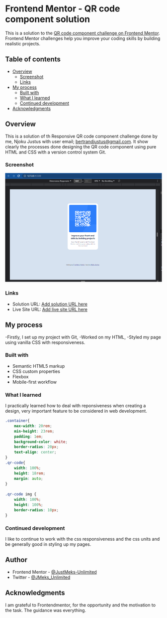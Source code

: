 # Frontend Mentor - QR code component solution

This is a solution to the [QR code component challenge on Frontend Mentor](https://www.frontendmentor.io/challenges/qr-code-component-iux_sIO_H). Frontend Mentor challenges help you improve your coding skills by building realistic projects. 

## Table of contents

- [Overview](#overview)
  - [Screenshot](#screenshot)
  - [Links](#links)
- [My process](#my-process)
  - [Built with](#built-with)
  - [What I learned](#what-i-learned)
  - [Continued development](#continued-development)
- [Acknowledgments](#acknowledgments)

## Overview

This is a solution of th Responsive QR code component challenge done by me, Njoku Justus with user email; bertrandjustus@gmail.com. It show clearly the processes done designing the QR code component using pure HTML and CSS with a version control system Git. 

### Screenshot

![](images/screenshot.png)

### Links

- Solution URL: [Add solution URL here](https://your-solution-url.com)
- Live Site URL: [Add live site URL here](https://your-live-site-url.com)

## My process
-Firstly, I set up my project with Git,
-Worked on my HTML,
-Styled my page using vanilla CSS with responsiveness.


### Built with

- Semantic HTML5 markup
- CSS custom properties
- Flexbox
- Mobile-first workflow

### What I learned

I practically learned how to deal with reponsiveness when creating a design, very important feature to be considered in web development.


```css
.container{
    max-width: 20rem;
    min-height: 23rem;
    padding: 1em;
    background-color: white;
    border-radius: 20px;
    text-align: center;
}
.qr-code{
    width: 100%;
    height: 18rem;
    margin: auto;
}

.qr-code img {
    width: 100%;
    height: 100%;
    border-radius: 10px;
}
```


### Continued development

I like to continue to work with the css responsiveness and the css units and be generally good in styling up my pages.


## Author

- Frontend Mentor - [@JustMeks-Unlimited](https://www.frontendmentor.io/profile/JustMeks-Unlimited)
- Twitter - [@JMeks_Unlimited](https://www.twitter.com/JMeks_Unlimited)


## Acknowledgments

I am grateful to Frontendmentor, for the opportunity and the motivation to the task. The guidance was everything.

